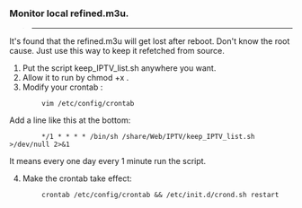 ### Monitor local refined.m3u. 
> ---

It's found that the refined.m3u will get lost after reboot. Don't know the root cause. 
Just use this way to keep it refetched from source. 

1. Put the script keep_IPTV_list.sh anywhere you want. 
2. Allow it to run by chmod +x . 
3. Modify your crontab :
```
        vim /etc/config/crontab
```
Add a line like this at the bottom: 
```
        */1 * * * * /bin/sh /share/Web/IPTV/keep_IPTV_list.sh >/dev/null 2>&1
```
It means every one day every 1 minute run the script.

4. Make the crontab take effect:
```
        crontab /etc/config/crontab && /etc/init.d/crond.sh restart
```
